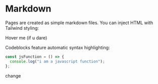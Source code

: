 # Markdown

Pages are created as simple markdown files. You can inject HTML with Tailwind styling:

<div class="hover:bg-[url('/images/bgskulls.jpg')] hover:text-white text-center p-16 hover:cursor-pointer mb-4">
  Hover me (if u dare)
</div>

Codeblocks feature automatic syntax highlighting:

```javascript
const jsFunction = () => {
  console.log("i am a javascript function");
};
```

change
